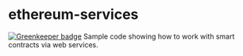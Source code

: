 # ethereum-services

[![Greenkeeper badge](https://badges.greenkeeper.io/jessie-codes/ethereum-services.svg)](https://greenkeeper.io/)
Sample code showing how to work with smart contracts via web services.
